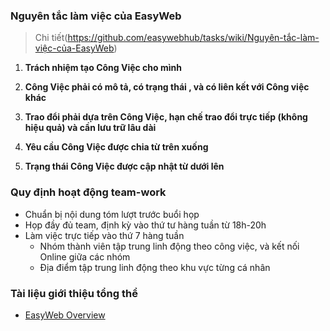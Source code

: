 
### Nguyên tắc làm việc của EasyWeb 
> Chi tiết(https://github.com/easywebhub/tasks/wiki/Nguyên-tắc-làm-việc-của-EasyWeb)

1. **Trách nhiệm tạo Công Việc cho mình**
 
2. **Công Việc phải có mô tả, có trạng thái , và có liên kết với Công việc khác**
 
3. **Trao đổi phải dựa trên Công Việc, hạn chế trao đổi trực tiếp (không hiệu quả) và cần lưu trữ lâu dài**
 
4. **Yêu cầu Công Việc được chia từ trên xuống**
 
5. **Trạng thái Công Việc được cập nhật từ dưới lên**

### Quy định hoạt động team-work
 - Chuẩn bị nội dung tóm lượt trước buổi họp
 - Họp đầy đủ team, định kỳ vào thứ tư hàng tuần từ 18h-20h
 - Làm việc trực tiếp vào thứ 7 hàng tuần
   - Nhóm thành viên tập trung linh động theo công việc, và kết nối Online giữa các nhóm
   - Địa điểm tập trung linh động theo khu vực từng cá nhân
  
  
### Tài liệu giới thiệu tổng thể

- [EasyWeb Overview](https://github.com/easywebhub/tasks/wiki)
